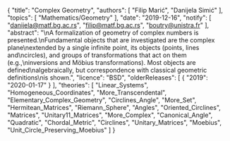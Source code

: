 {
    "title": "Complex Geometry",
    "authors": [
        "Filip Marić",
        "Danijela Simić"
    ],
    "topics": [
        "Mathematics/Geometry"
    ],
    "date": "2019-12-16",
    "notify": [
        "danijela@matf.bg.ac.rs",
        "filip@matf.bg.ac.rs",
        "boutry@unistra.fr"
    ],
    "abstract": "\nA formalization of geometry of complex numbers is presented.\nFundamental objects that are investigated are the complex plane\nextended by a single infinite point, its objects (points, lines and\ncircles), and groups of transformations that act on them (e.g.,\ninversions and Möbius transformations). Most objects are defined\nalgebraically, but correspondence with classical geometric definitions\nis shown.",
    "licence": "BSD",
    "olderReleases": [
        {
            "2019": "2020-01-17"
        }
    ],
    "theories": [
        "Linear_Systems",
        "Homogeneous_Coordinates",
        "More_Transcendental",
        "Elementary_Complex_Geometry",
        "Circlines_Angle",
        "More_Set",
        "Hermitean_Matrices",
        "Riemann_Sphere",
        "Angles",
        "Oriented_Circlines",
        "Matrices",
        "Unitary11_Matrices",
        "More_Complex",
        "Canonical_Angle",
        "Quadratic",
        "Chordal_Metric",
        "Circlines",
        "Unitary_Matrices",
        "Moebius",
        "Unit_Circle_Preserving_Moebius"
    ]
}